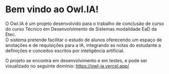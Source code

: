 # Bem vindo ao Owl.IA! #

O Owl.IA é um projeto desenvolvido para o trabalho de conclusão de curso do curso
Técnico em Desenvolvimento de Sistemas modalidade EaD da Etec.\
O sistema pretende facilitar o estudo de alunos oferecendo um espaço de anotações e 
de requisições para a IA, integrando as notas do estudante a definições e conceitos
escritos por inteligência artificial.

O projeto se encontra em desenvolvimento e em testes, e pode ser visualizado no seguinte domínio:
https://owl-ia.vercel.app/
